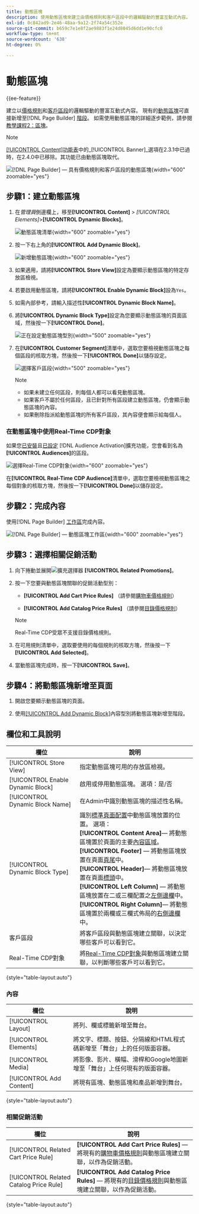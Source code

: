 ```yaml
---
title: 動態區塊
description: 使用動態區塊來建立由價格規則和客戶區段中的邏輯驅動的豐富互動式內容。
exl-id: 0c842ad9-2e46-48aa-9a12-2f74a54c352e
source-git-commit: b659c7e1e8f2ae9883f1e24d8045d6dd1e90cfc0
workflow-type: tm+mt
source-wordcount: '638'
ht-degree: 0%

---
```


# 動態區塊

{{ee-feature}}

建立以[價格規則](../merchandising-promotions/introduction.md#price-rules)和[客戶區段](../customers/customer-segments.md)的邏輯驅動的豐富互動式內容。 現有的[動態區塊](../page-builder/dynamic-block.md)可直接新增至[!DNL Page Builder] [階段](../page-builder/workspace.md)。 如需使用動態區塊的詳細逐步範例，請參閱[教學課程2：區塊](../page-builder/2-blocks.md)。

>[!NOTE]
>
>[[!UICONTROL Content]功能表](content-menu.md)中的&#x200B;_[!UICONTROL Banner]_選項在2.3.1中已過時，在2.4.0中已移除。其功能已由動態區塊取代。

![[!DNL Page Builder] — 具有價格規則和客戶區段的動態區塊](../page-builder/assets/pb-tutorial2-dynamic-block-storefront.png){width="600" zoomable="yes"}

## 步驟1：建立動態區塊

1. 在&#x200B;_管理員_&#x200B;側邊欄上，移至&#x200B;**[!UICONTROL Content]** > _[!UICONTROL Elements]_>**[!UICONTROL Dynamic Blocks]**。

   ![動態區塊清單](../page-builder/assets/pb-tutorial2-block-dynamic-add.png){width="600" zoomable="yes"}

1. 按一下右上角的&#x200B;**[!UICONTROL Add Dynamic Block]**。

   ![新增動態區塊](../page-builder/assets/pb-tutorial2-block-dynamic-new.png){width="600" zoomable="yes"}

1. 如果適用，請將&#x200B;**[!UICONTROL Store View]**&#x200B;設定為要顯示動態區塊的特定存放區檢視。

1. 若要啟用動態區塊，請將&#x200B;**[!UICONTROL Enable Dynamic Block]**&#x200B;設為`Yes`。

1. 如需內部參考，請輸入描述性&#x200B;**[!UICONTROL Dynamic Block Name]**。

1. 將&#x200B;**[!UICONTROL Dynamic Block Type]**&#x200B;設定為您要顯示動態區塊的頁面區域，然後按一下&#x200B;**[!UICONTROL Done]**。

   ![正在設定動態區塊型別](../page-builder/assets/pb-dynamic-block-type.png){width="500" zoomable="yes"}

1. 在&#x200B;**[!UICONTROL Customer Segment]**&#x200B;清單中，選取您要檢視動態區塊之每個區段的核取方塊，然後按一下&#x200B;**[!UICONTROL Done]**&#x200B;以儲存設定。

   ![選擇客戶區段](../page-builder/assets/pb-dynamic-block-customer-segment.png){width="500" zoomable="yes"}

   >[!NOTE]
   >
   >- 如果未建立任何區段，則每個人都可以看見動態區塊。
   >- 如果客戶不屬於任何區段，且已針對所有區段建立動態區塊，仍會顯示動態區塊的內容。
   >- 如果刪除指派給動態區塊的所有客戶區段，其內容便會顯示給每個人。

### 在動態區塊中使用Real-Time CDP對象

如果您[已安裝](../customers/audience-activation.md#install-the-extension)且[已設定](../customers/audience-activation.md#configure-the-extension) [!DNL Audience Activation]擴充功能，您會看到名為&#x200B;**[!UICONTROL Audiences]**&#x200B;的區段。

![選擇Real-Time CDP對象](./assets/dynamic-block-rtcdp.png){width="600" zoomable="yes"}

在&#x200B;**[!UICONTROL Real-Time CDP Audience]**&#x200B;清單中，選取您要檢視動態區塊之每個對象的核取方塊，然後按一下&#x200B;**[!UICONTROL Done]**&#x200B;以儲存設定。

## 步驟2：完成內容

使用[!DNL Page Builder] [工作區](../page-builder/workspace.md)完成內容。

![[!DNL Page Builder] — 動態區塊工作區](../page-builder/assets/pb-dynamic-block-workspace.png){width="600" zoomable="yes"}

## 步驟3：選擇相關促銷活動

1. 向下捲動並展開![擴充選擇器](../assets/icon-display-expand.png) **[!UICONTROL Related Promotions]**。

1. 按一下您要與動態區塊關聯的促銷活動型別：

   - **[!UICONTROL Add Cart Price Rules]** （請參閱[購物車價格規則](../merchandising-promotions/price-rules-cart.md)）

   - **[!UICONTROL Add Catalog Price Rules]** （請參閱[目錄價格規則](../merchandising-promotions/price-rules-catalog.md)）

   >[!NOTE]
   >
   >Real-Time CDP受眾不支援目錄價格規則。

1. 在可用規則清單中，選取要使用的每個規則的核取方塊，然後按一下&#x200B;**[!UICONTROL Add Selected]**。

1. 當動態區塊完成時，按一下&#x200B;**[!UICONTROL Save]**。

## 步驟4：將動態區塊新增至頁面

1. 開啟您要顯示動態區塊的頁面。

1. 使用[[!UICONTROL Add Dynamic Block]](../page-builder/dynamic-block.md)內容型別將動態區塊新增至階段。

## 欄位和工具說明

| 欄位 | 說明 |
|--- |--- |
| [!UICONTROL Store View] | 指定動態區塊可用的存放區檢視。 |
| [!UICONTROL Enable Dynamic Block] | 啟用或停用動態區塊。 選項：是/否 |
| [!UICONTROL Dynamic Block Name] | 在Admin中識別動態區塊的描述性名稱。 |
| [!UICONTROL Dynamic Block Type] | 識別[標準頁面配置](layout-updates.md)中動態區塊放置的位置。 選項： <br/>**[!UICONTROL Content Area]**— 將動態區塊置於頁面的主要[內容區域](layout-updates.md)。<br/>**[!UICONTROL Footer]** — 將動態區塊放置在頁面[頁尾](page-setup.md#footer)中。 <br/>**[!UICONTROL Header]**— 將動態區塊放置在頁面[標頭](page-setup.md#header)中。<br/>**[!UICONTROL Left Column]** — 將動態區塊放置在二或三欄配置之[左側邊欄](page-layout.md#standard-page-layouts)中。 <br/>**[!UICONTROL Right Column]**— 將動態區塊置於兩欄或三欄式佈局的[右側邊欄](page-layout.md#standard-page-layouts)中。 |
| 客戶區段 | 將客戶區段與動態區塊建立關聯，以決定哪些客戶可以看到它。 |
| Real-Time CDP對象 | 將[Real-Time CDP對象](../customers/audience-activation.md)與動態區塊建立關聯，以判斷哪些客戶可以看到它。 |

{style="table-layout:auto"}

### 內容

| 欄位 | 說明 |
|--- |--- |
| [!UICONTROL Layout] | 將列、欄或標籤新增至舞台。 |
| [!UICONTROL Elements] | 將文字、標題、按鈕、分隔線和HTML程式碼新增至「舞台」上的任何版面容器。 |
| [!UICONTROL Media] | 將影像、影片、橫幅、滑桿和Google地圖新增至「舞台」上任何現有的版面容器。 |
| [!UICONTROL Add Content] | 將現有區塊、動態區塊和產品新增到舞台。 |

{style="table-layout:auto"}

### 相關促銷活動

| 欄位 | 說明 |
|--- |--- |
| [!UICONTROL Related Cart Price Rule] | **[!UICONTROL Add Cart Price Rules]** — 將現有的[購物車價格規則](../merchandising-promotions/price-rules-cart.md)與動態區塊建立關聯，以作為促銷活動。 |
| [!UICONTROL Related Catalog Price Rule] | **[!UICONTROL Add Catalog Price Rules]** — 將現有的[目錄價格規則](../merchandising-promotions/price-rules-catalog.md)與動態區塊建立關聯，以作為促銷活動。 |

{style="table-layout:auto"}
